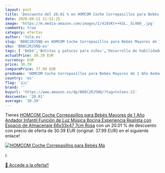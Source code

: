 ```yaml
---
layout: post
title: 'Descuento del 20.01 % en HOMCOM Coche Correpasillos para Bebés Ma'
date: 2020-09-21 11:52:25
image: 'https://m.media-amazon.com/images/I/418VKt++kSL._SL400_.jpg'
comments: true
category: ofertas
author: 'tole.es'
slug: 'B08C2RJ5NQ-es HOMCOM Coche Correpasillos para Bebés Mayores de 1 Año...'
sku: 'B08C2RJ5NQ-es'
tags: [ 'Bebé','Botitas y patucos para niños','Desarrollo de habilidades motoras','Juguetes','Juguetes para Bebés y primera infancia','Juguetes para apilar y encajar','Juguetes y juegos','Lactancia y alimentación','Recipientes para comida','Zapatos','Zapatos para bebés','Zapatos para niños','Zapatos y complementos','bebés', ]
actualPrice: 30.39 EUR
currency: EUR
price: 30.39
comparePrice: 37.99 EUR
prodname: 'HOMCOM Coche Correpasillos para Bebés Mayores de 1 Año Andador Infantil Función de Luz Música Bocina Experiencia Realista con Espacio de Almacenaje 66x33x47 7cm Rosa'
country: 'es'
flag: '🇪🇸'
brand: ''
buyurl: 'https://www.amazon.es/dp/B08C2RJ5NQ/?tag=tolees-21'
descuento: '20.01'
average: '30.39'
---
```


Tienes [HOMCOM Coche Correpasillos para Bebés Mayores de 1 Año Andador Infantil Función de Luz Música Bocina Experiencia Realista con Espacio de Almacenaje 66x33x47 7cm Rosa](https://www.amazon.es/dp/B08C2RJ5NQ/?tag=tolees-21) con un 20.01 % de descuento con precio de oferta de 30.39 EUR (original: 37.99 EUR) en el siguiente enlace!

[![HOMCOM Coche Correpasillos para Bebés Ma](https://m.media-amazon.com/images/I/418VKt++kSL._SL400_.jpg)](https://www.amazon.es/dp/B08C2RJ5NQ/?tag=tolees-21)

ℹ️:


[🛒 Accede a la oferta!!](https://www.amazon.es/dp/B08C2RJ5NQ/?tag=tolees-21)
